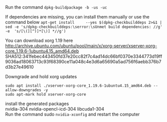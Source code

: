 ﻿Run the command ```dpkg-buildpackage -b -us -uc```  

If dependencies are missing, you can install them manually or use the command below
```apt-get install     --yes $(dpkg-checkbuilddeps 2>&1 | sed -e 's/dpkg-checkbuilddeps:\serror:\sUnmet build dependencies: //g' -e  's/[\(][^)]*[\)] *//g')```  

You can download xorg 1.19 here
http://archive.ubuntu.com/ubuntu/pool/main/x/xorg-server/xserver-xorg-core_1.19.6-1ubuntu4.15_amd64.deb
SHA512:341febec443450fd37e20cc82f7c4ad14dc66bf0370e3344773d19ff9036ad18063713c93f68390ce11a048c4e3d6a65690a5ad756f6aebb376b7d3b27e49610

Downgrade and hold xorg updates
```
sudo apt install ./xserver-xorg-core_1.19.6-1ubuntu4.15_amd64.deb --allow-downgrades -y
sudo apt-mark hold xserver-xorg-core
```  

install the generated packages  
nvidia-304 nvidia-opencl-icd-304 libcuda1-304  
Run the command sudo ```nvidia-xconfig``` and restart the computer
